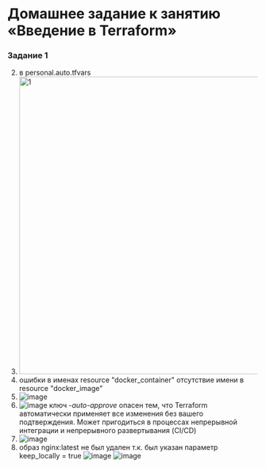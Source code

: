 # Домашнее задание к занятию «Введение в Terraform»

### Задание 1

2. в personal.auto.tfvars
3. <img width="600" alt="1" src="https://github.com/Shchu4ka/terraform1/assets/29621873/382aa065-2ea7-4ebf-9ca8-9a264df8455c">
4. ошибки в именах resource "docker_container" отсутствие имени в resource "docker_image"
5. ![image](https://github.com/Shchu4ka/terraform1/assets/29621873/f5f679e7-dfe9-4114-9ec6-87b5656c2091)
6. ![image](https://github.com/Shchu4ka/terraform1/assets/29621873/7207958a-8296-414a-b623-1e613453cb4a)
ключ *-auto-approve* опасен тем, что Terraform автоматически применяет все изменения без вашего подтверждения.
Может пригодиться в процессах непрерывной интеграции и непрерывного развертывания (CI/CD)
8. ![image](https://github.com/Shchu4ka/terraform1/assets/29621873/4731a41b-6f2f-4445-9691-0e4e543644c1)
9. образ nginx:latest не был удален т.к. был указан параметр keep_locally = true
![image](https://github.com/Shchu4ka/terraform1/assets/29621873/12def21b-82bb-4566-91fa-58cbbd9f5286)
![image](https://github.com/Shchu4ka/terraform1/assets/29621873/4e41e692-ffb5-4946-920e-1115eecd7922)

